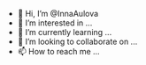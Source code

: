 - 👋 Hi, I’m @InnaAulova
- 👀 I’m interested in ...
- 🌱 I’m currently learning ...
- 💞️ I’m looking to collaborate on ...
- 📫 How to reach me ...

<!---
InnaAulova/InnaAulova is a ✨ special ✨ repository because its `README.md` (this file) appears on your GitHub profile.
You can click the Preview link to take a look at your changes.
--->
